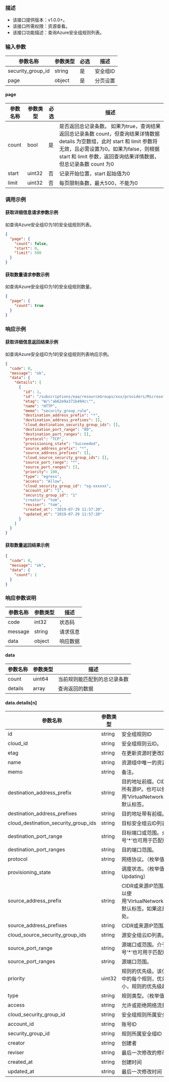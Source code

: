 ### 描述

- 该接口提供版本：v1.0.0+。
- 该接口所需权限：资源查看。
- 该接口功能描述：查询Azure安全组规则列表。

### 输入参数

| 参数名称              | 参数类型   | 必选  | 描述    |
|-------------------|--------|-----|-------|
| security_group_id | string | 是   | 安全组ID |
| page              | object | 是   | 分页设置  |

#### page

| 参数名称  | 参数类型   | 必选  | 描述                                                                                                                                                  |
|-------|--------|-----|-----------------------------------------------------------------------------------------------------------------------------------------------------|
| count | bool   | 是   | 是否返回总记录条数。 如果为true，查询结果返回总记录条数 count，但查询结果详情数据 details 为空数组，此时 start 和 limit 参数将无效，且必需设置为0。如果为false，则根据 start 和 limit 参数，返回查询结果详情数据，但总记录条数 count 为0 |
| start | uint32 | 否   | 记录开始位置，start 起始值为0                                                                                                                                  |
| limit | uint32 | 否   | 每页限制条数，最大500，不能为0                                                                                                                                   |

### 调用示例

#### 获取详细信息请求参数示例

如查询Azure安全组ID为1的安全组规则列表。

```json
{
  "page": {
    "count": false,
    "start": 0,
    "limit": 500
  }
}
```

#### 获取数量请求参数示例

如查询Azure安全组ID为1的安全组规则数量。

```json
{
  "page": {
    "count": true
  }
}
```

### 响应示例

#### 获取详细信息返回结果示例

如查询Azure安全组ID为1的安全组规则列表响应示例。

```json
{
  "code": 0,
  "message": "ok",
  "data": {
    "details": [
      {
        "id": 1,
        "id": "/subscriptions/eaa/resourceGroups/xxx/providers/Microsoft.Network/networkSecurityGroups/nsg/securityRules/HTTP",
        "etag": "W/\"ab62e9a371b494c\"",
        "name": "HTTP",
        "memo": "security_group_rule",
        "destination_address_prefix": "*",
        "destination_address_prefixes": [],
        "cloud_destination_security_group_ids": [],
        "destination_port_range": "80",
        "destination_port_ranges": [],
        "protocol": "TCP",
        "provisioning_state": "Succeeded",
        "source_address_prefix": "*",
        "source_address_prefixes": [],
        "cloud_source_security_group_ids": [],
        "source_port_range": "*",
        "source_port_ranges": [],
        "priority": 100,
        "type": "egress",
        "access": "Allow",
        "cloud_security_group_id": "sg-xxxxxx",
        "account_id": "1",
        "security_group_id": "1"
        "creator": "tom",
        "reviser": "tom",
        "created_at": "2019-07-29 11:57:20",
        "updated_at": "2019-07-29 11:57:20"
      }
    ]
  }
}
```

#### 获取数量返回结果示例

```json
{
  "code": 0,
  "message": "ok",
  "data": {
    "count": 1
  }
}
```

### 响应参数说明

| 参数名称    | 参数类型   | 描述   |
|---------|--------|------|
| code    | int32  | 状态码  |
| message | string | 请求信息 |
| data    | object | 响应数据 |

#### data

| 参数名称    | 参数类型   | 描述             |
|---------|--------|----------------|
| count   | uint64 | 当前规则能匹配到的总记录条数 |
| details | array  | 查询返回的数据        |

#### data.details[n]

| 参数名称                                 | 参数类型   | 描述                                                                                                           |
|--------------------------------------|--------|--------------------------------------------------------------------------------------------------------------|
| id                                   | string | 安全组规则ID                                                                                                      |
| cloud_id                             | string | 安全组规则云ID。                                                                                                    |
| etag                                 | string | 在更新资源时更改的唯一只读字符串。                                                                                            |
| name                                 | string | 资源组中唯一的资源名称。此名称可用于访问资源。                                                                                      |
| memo                                 | string | 备注。                                                                                                          |
| destination_address_prefix           | string | 目的地址前缀。CIDR或目标IP范围。星号‘*’也可用于匹配所有源IP。也可以使用‘VirtualNetwork’、‘AzureLoadBalancer’和‘Internet’等默认标签。               |
| destination_address_prefixes         | string | 目的地址带有前缀。CIDR或目标IP范围。                                                                                        |
| cloud_destination_security_group_ids | string | 目标安全组云ID列表。                                                                                                  |
| destination_port_range               | string | 目标端口或范围。介于0和65535之间的整数或范围。星号‘*’也可用于匹配所有端口。                                                                   |
| destination_port_ranges              | string | 目的端口范围。                                                                                                      |
| protocol                             | string | 网络协议。（枚举值：*、Ah、Esp、Icmp、Tcp、Udp）                                                                             |
| provisioning_state                   | string | 调度状态。（枚举值：Deleting、Failed、Succeeded、Updating）                                                                |
| source_address_prefix                | string | CIDR或来源IP范围。星号‘*’也可用于匹配所有源IP。也可以使用‘VirtualNetwork’、‘AzureLoadBalancer’和‘Internet’等默认标签。如果这是入口规则，则指定网络流量源自何处。 |
| source_address_prefixes              | string | CIDR或来源IP范围。                                                                                                 |
| cloud_source_security_group_ids      | string | 源安全组云ID列表。                                                                                                   |
| source_port_range                    | string | 源端口或范围。介于0和65535之间的整数或范围。星号‘*’也可用于匹配所有端口。                                                                    |
| source_port_ranges                   | string | 源端口范围。                                                                                                       |
| priority                             | uint32 | 规则的优先级。该值可以介于100和4096之间。对于集合中的每个规则，优先级编号必须是唯一的。优先级数字越小，规则的优先级越高。                                             |
| type                                 | string | 规则类型。（枚举值：egress、ingress）                                                                                    |
| access                               | string | 允许或拒绝网络流量。（枚举值：Allow、Deny）                                                                                   |
| cloud_security_group_id              | string | 安全组规则所属安全组云ID。                                                                                               |
| account_id                           | string | 账号ID                                                                                                         |
| security_group_id                    | string | 规则所属安全组ID                                                                                                    |
| creator                              | string | 创建者                                                                                                          |
| reviser                              | string | 最后一次修改的修改者                                                                                                   |
| created_at                           | string | 创建时间                                                                                                         |
| updated_at                           | string | 最后一次修改时间                                                                                                     |
